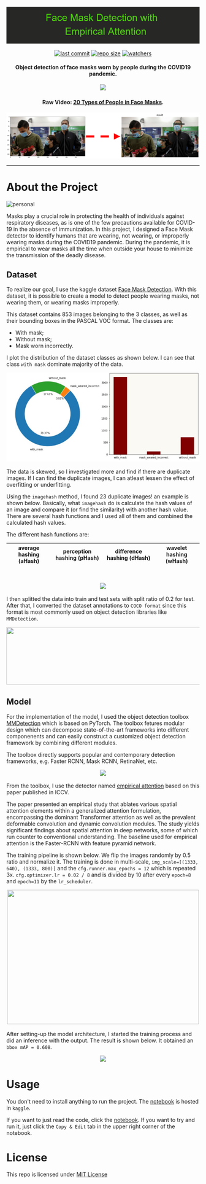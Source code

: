 <p align="center">
  <img 
    src="https://github.com/chandlerbing65nm/Face-Mask-Detection-with-Empirical-Attention/blob/main/Repo_Files/Face_Mask_Detection_with__n__Empirical_Attention.png?raw=true"
  >
</p>

<div align="center">

  <a href="">![last commit](https://img.shields.io/github/last-commit/chandlerbing65nm/Face-Mask-Detection-with-Empirical-Attention)</a>
  <a href="">![repo size](https://img.shields.io/github/repo-size/chandlerbing65nm/Face-Mask-Detection-with-Empirical-Attention)</a>
  <a href="">![watchers](https://img.shields.io/github/watchers/chandlerbing65nm/Face-Mask-Detection-with-Empirical-Attention?style=social)</a>

</div>

<h4 align="center">Object detection of face masks worn by people during the COVID19 pandemic.</h4>

<p align="center">
  <img 
    src="https://github.com/chandlerbing65nm/Face-Mask-Detection-with-Empirical-Attention/blob/main/Demo/ezgif.com-gif-maker.gif?raw=true"
  >
</p>

<h4 align="center">Raw Video: <a href="https://youtu.be/8J9iFWhZdsY" target="_blank">20 Types of People in Face Masks</a>.</h4>

<p align="center">
  <img 
    src="https://github.com/chandlerbing65nm/Face-Mask-Detection-with-Empirical-Attention/blob/main/Demo/mapping.png?raw=true"
  >
</p>

---

# About the Project
![personal](https://img.shields.io/badge/project-chandlertimmdoloriel-red?style=for-the-badge&logo=appveyor)

Masks play a crucial role in protecting the health of individuals against respiratory diseases, as is one of the few precautions available for COVID-19 in the absence of immunization. In this project, I designed a Face Mask detector to identify humans that are wearing, not wearing, or improperly wearing masks during the COVID19 pandemic. During the pandemic, it is empirical to wear masks all the time when outside your house to minimize the transmission of the deadly disease. 

## Dataset
To realize our goal, I use the kaggle dataset [Face Mask Detection](https://www.kaggle.com/datasets/andrewmvd/face-mask-detection?datasetId=667889&sortBy=voteCount). With this dataset, it is possible to create a model to detect people wearing masks, not wearing them, or wearing masks improperly.

This dataset contains 853 images belonging to the 3 classes, as well as their bounding boxes in the PASCAL VOC format.
The classes are:

- With mask;
- Without mask;
- Mask worn incorrectly.

I plot the distribution of the dataset classes as shown below. I can see that class ```with mask``` dominate majority of the data. 

<p align="center">
  <img 
    src="https://github.com/chandlerbing65nm/Face-Mask-Detection-with-Empirical-Attention/blob/main/Repo_Files/distri.jpg?raw=true"
  >
</p>

The data is skewed, so I investigated more and find if there are duplicate images. If I can find the duplicate images, I can atleast lessen the effect of overfitting or underfitting. 

Using the ```imagehash``` method, I found 23 duplicate images! an example is shown below. Basically, what ```imagehash``` do is calculate the hash values of an image and compare it (or find the similarity) with another hash value. There are several hash functions and I used all of them and combined the calculated hash values. 

The different hash functions are:

| average hashing (aHash) | perception hashing (pHash) | difference hashing (dHash) | wavelet hashing (wHash) |
| ----------------------- | -------------------------- | -------------------------- | ----------------------- |

<br>

<p align="center">
  <img 
    src="https://user-images.githubusercontent.com/62779617/162480687-6e9d8f3d-3bd4-4726-b709-62552808fed8.png"
  >
</p>

I then splitted the data into train and test sets with split ratio of 0.2 for test. After that, I converted the dataset annotations to ```COCO format``` since this format is most commonly used on object detection libraries like ```MMDetection```.

<p align="center">
  <img
    width= 700
    height= 150
    src="https://user-images.githubusercontent.com/62779617/162487132-b19b87fb-61f7-42be-a56f-98fccdbd1617.png"
  >
</p>


## Model

For the implementation of the model, I used the object detection toolbox [MMDetection](https://github.com/open-mmlab/mmdetection) which is based on PyTorch. The toolbox fetures modular design which can decompose state-of-the-art frameworks into different componenents and can easily construct a customized object detection framework by combining different modules. 

The toolbox directly supports popular and contemporary detection frameworks, e.g. Faster RCNN, Mask RCNN, RetinaNet, etc.

<p align="center">
  <img
    src="https://user-images.githubusercontent.com/62779617/162557447-dd7a921b-9b6d-4baa-8912-68f47921cfe5.png"
  >
</p>

From the toolbox, I use the detector named [empirical attention](https://openaccess.thecvf.com/content_ICCV_2019/papers/Zhu_An_Empirical_Study_of_Spatial_Attention_Mechanisms_in_Deep_Networks_ICCV_2019_paper.pdf) based on this paper published in ICCV.

The paper presented an empirical study that ablates various spatial attention elements within a generalized attention formulation, encompassing the dominant Transformer attention as well as the prevalent deformable convolution and dynamic convolution modules. The study yields significant findings about spatial attention in deep networks, some of which run counter to conventional understanding. The baseline used for empirical attention is the Faster-RCNN with feature pyramid network.

The training pipeline is shown below. We flip the images randomly by 0.5 ratio and normalize it. The training is done in multi-scale, `img_scale=[(1333, 640), (1333, 800)]` and the `cfg.runner.max_epochs = 12` which is repeated 3x. `cfg.optimizer.lr = 0.02 / 8` and is divided by 10 after every `epoch=8` and `epoch=11` by the `lr_scheduler`.

<p align="center">
  <img
    width= 500
    height= 350
    src="https://user-images.githubusercontent.com/62779617/162557737-2ec98d63-cf69-4ea4-bddc-7e34ad334308.png"
  >
</p>

After setting-up the model architecture, I started the training process and did an inference with the output. The result is shown below. It obtained an `bbox mAP = 0.608`.

<p align="center">
  <img
    src="https://user-images.githubusercontent.com/62779617/162558031-267c5f4c-cff2-4dd9-8782-6088608cc3eb.png"
  >
</p>


# Usage

You don't need to install anything to run the project. The [notebook](https://www.kaggle.com/code/chandlertimm/face-mask-detection-with-empirical-attention?scriptVersionId=90852067) is hosted in `kaggle`. 

If you want to just read the code, click the [notebook](https://www.kaggle.com/code/chandlertimm/face-mask-detection-with-empirical-attention?scriptVersionId=90852067). If you want to try and run it, just click the `Copy & Edit` tab in the upper right corner of the notebook.

# License

This repo is licensed under [MIT License](https://github.com/chandlerbing65nm/Face-Mask-Detection-with-Empirical-Attention/blob/main/LICENSE)
